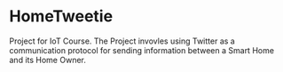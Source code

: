# HomeTweetie
Project for IoT Course. The Project invovles using Twitter as a communication protocol for sending information between a Smart Home and its Home Owner.
